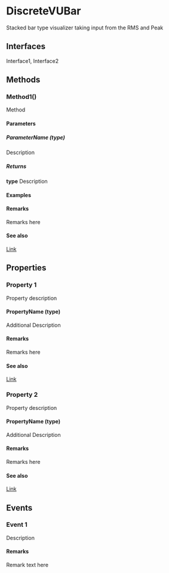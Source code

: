 # DiscreteVUBar
Stacked bar type visualizer taking input from the RMS and Peak 
## Interfaces
Interface1, Interface2
## Methods
### Method1()
Method 
#### Parameters
##### ParameterName (type)
Description
##### Returns
**type**
Description
#### Examples
#### Remarks
Remarks here
#### See also
[Link](Link)
## Properties
### Property 1
Property description
#### PropertyName (type)
Additional Description
#### Remarks
Remarks here
#### See also
[Link](Link)
### Property 2
Property description
#### PropertyName (type)
Additional Description
#### Remarks
Remarks here
#### See also
[Link](Link)
## Events
### Event 1
Description
#### Remarks
Remark text here
